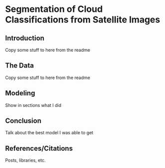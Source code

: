 # Segmentation of Cloud Classifications from Satellite Images

## Introduction
Copy some stuff to here from the readme
## The Data
Copy some stuff to here from the readme
## Modeling
Show in sections what I did
## Conclusion
Talk about the best model I was able to get
## References/Citations
Posts, libraries, etc.
